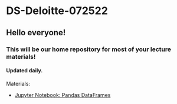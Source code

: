 # DS-Deloitte-072522

## Hello everyone!

### This will be our home repository for most of your lecture materials!
#### Updated daily. 

Materials:
- [Jupyter Notebook: Pandas DataFrames](pandas_dataframes.ipynb)
